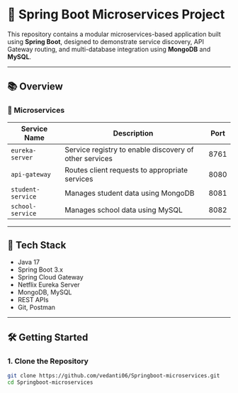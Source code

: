 # 🧩 Spring Boot Microservices Project

This repository contains a modular microservices-based application built using **Spring Boot**, designed to demonstrate service discovery, API Gateway routing, and multi-database integration using **MongoDB** and **MySQL**.

---

## 📚 Overview

### 🔧 Microservices

| Service Name       | Description                                           | Port |
|--------------------|-------------------------------------------------------|------|
| `eureka-server`     | Service registry to enable discovery of other services | 8761 |
| `api-gateway`       | Routes client requests to appropriate services         | 8080 |
| `student-service`   | Manages student data using MongoDB                    | 8081 |
| `school-service`    | Manages school data using MySQL                       | 8082 |

---

## 🚀 Tech Stack

- Java 17
- Spring Boot 3.x
- Spring Cloud Gateway
- Netflix Eureka Server
- MongoDB, MySQL
- REST APIs
- Git, Postman

---

## 🛠️ Getting Started

### 1. Clone the Repository

```bash
git clone https://github.com/vedanti06/Springboot-microservices.git
cd Springboot-microservices
